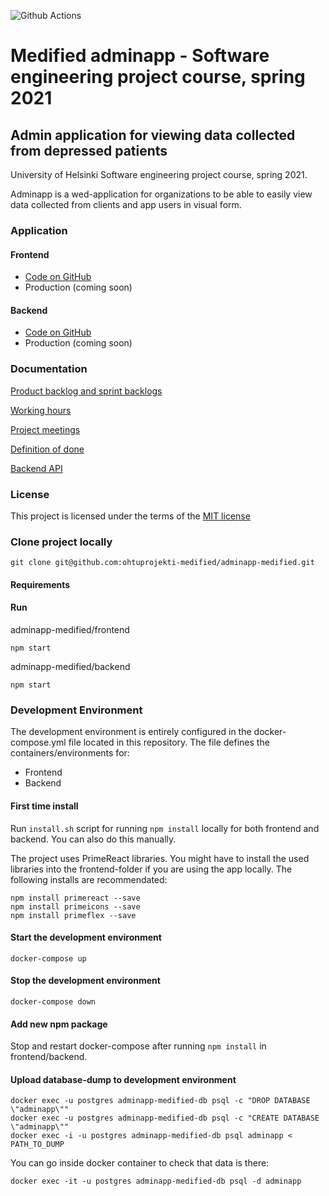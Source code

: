 ![Github Actions](https://github.com/ohtuprojekti-medified/adminapp-medified/workflows/MASTER%20PUSH/badge.svg)

# Medified adminapp - Software engineering project course, spring 2021

## Admin application for viewing data collected from depressed patients

University of Helsinki Software engineering project course, spring 2021.

Adminapp is a wed-application for organizations to be able to easily view data collected from clients and app users in visual form.

### Application

#### Frontend

* [Code on GitHub](https://github.com/ohtuprojekti-medified/adminapp-medified/tree/master/frontend)
* Production (coming soon)

#### Backend

* [Code on GitHub](https://github.com/ohtuprojekti-medified/adminapp-medified/tree/master/backend)
* Production (coming soon)

### Documentation

[Product backlog and sprint backlogs](https://docs.google.com/spreadsheets/d/12SjSfmpHuiBGJR2jTG2uMZ6Wvu--zwmGLkGJ7036ziA/edit#gid=0)

[Working hours](https://docs.google.com/spreadsheets/d/12SjSfmpHuiBGJR2jTG2uMZ6Wvu--zwmGLkGJ7036ziA/edit#gid=82105203)

[Project meetings](https://docs.google.com/spreadsheets/d/1Iz9njk4EYOEunnRDfs3cAydd4zUapblLWb9VrtLpe2Y/edit#gid=0)

[Definition of done](https://github.com/ohtuprojekti-medified/adminapp-medified/wiki/Definition-of-Done)

[Backend API](https://github.com/ohtuprojekti-medified/adminapp-medified/wiki/Backend-API)

### License

This project is licensed under the terms of the [MIT license](https://github.com/ohtuprojekti-medified/adminapp-medified/blob/master/LICENSE)

### Clone project locally

`git clone git@github.com:ohtuprojekti-medified/adminapp-medified.git`

#### Requirements

#### Run

adminapp-medified/frontend

`npm start`

adminapp-medified/backend

`npm start`

### Development Environment
The development environment is entirely configured in the docker-compose.yml file located in this repository. The file defines the containers/environments for:

- Frontend
- Backend

#### First time install
Run `install.sh` script for running `npm install` locally for both frontend and backend. You can also do this manually.

The project uses PrimeReact libraries. You might have to install the used libraries into the frontend-folder if you are using the app locally. The following installs are recommendated:

```
npm install primereact --save
npm install primeicons --save
npm install primeflex --save
```
#### Start the development environment
`docker-compose up`

#### Stop the development environment
`docker-compose down`

#### Add new npm package
Stop and restart docker-compose after running `npm install` in frontend/backend.

#### Upload database-dump to development environment

```
docker exec -u postgres adminapp-medified-db psql -c "DROP DATABASE \"adminapp\""
docker exec -u postgres adminapp-medified-db psql -c "CREATE DATABASE \"adminapp\""
docker exec -i -u postgres adminapp-medified-db psql adminapp < PATH_TO_DUMP
```

You can go inside docker container to check that data is there:

`docker exec -it -u postgres adminapp-medified-db psql -d adminapp`

